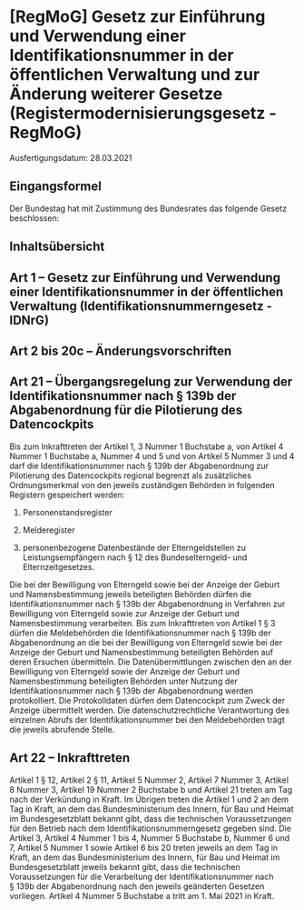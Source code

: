 # [RegMoG] Gesetz zur Einführung und Verwendung einer Identifikationsnummer in der öffentlichen Verwaltung und zur Änderung weiterer Gesetze  (Registermodernisierungsgesetz - RegMoG)

Ausfertigungsdatum: 28.03.2021

 

## Eingangsformel

Der Bundestag hat mit Zustimmung des Bundesrates das folgende Gesetz beschlossen:


## Inhaltsübersicht


## Art 1 – Gesetz zur Einführung und Verwendung einer Identifikationsnummer in der öffentlichen Verwaltung (Identifikationsnummerngesetz - IDNrG)


## Art 2 bis 20c – Änderungsvorschriften


## Art 21 – Übergangsregelung zur Verwendung der Identifikationsnummer nach § 139b der Abgabenordnung für die Pilotierung des Datencockpits

Bis zum Inkrafttreten der Artikel 1, 3 Nummer 1 Buchstabe a, von Artikel 4 Nummer 1 Buchstabe a, Nummer 4 und 5 und von Artikel 5 Nummer 3 und 4 darf die Identifikationsnummer nach § 139b der Abgabenordnung zur Pilotierung des Datencockpits regional begrenzt als zusätzliches Ordnungsmerkmal von den jeweils zuständigen Behörden in folgenden Registern gespeichert werden:

1. Personenstandsregister

2. Melderegister

3. personenbezogene Datenbestände der Elterngeldstellen zu Leistungsempfängern nach § 12 des Bundeselterngeld- und Elternzeitgesetzes.

Die bei der Bewilligung von Elterngeld sowie bei der Anzeige der Geburt und Namensbestimmung jeweils beteiligten Behörden dürfen die Identifikationsnummer nach § 139b der Abgabenordnung in Verfahren zur Bewilligung von Elterngeld sowie zur Anzeige der Geburt und Namensbestimmung verarbeiten. Bis zum Inkrafttreten von Artikel 1 § 3 dürfen die Meldebehörden die Identifikationsnummer nach § 139b der Abgabenordnung an die bei der Bewilligung von Elterngeld sowie bei der Anzeige der Geburt und Namensbestimmung beteiligten Behörden auf deren Ersuchen übermitteln. Die Datenübermittlungen zwischen den an der Bewilligung von Elterngeld sowie der Anzeige der Geburt und Namensbestimmung beteiligten Behörden unter Nutzung der Identifikationsnummer nach § 139b der Abgabenordnung werden protokolliert. Die Protokolldaten dürfen dem Datencockpit zum Zweck der Anzeige übermittelt werden. Die datenschutzrechtliche Verantwortung des einzelnen Abrufs der Identifikationsnummer bei den Meldebehörden trägt die jeweils abrufende Stelle.


## Art 22 – Inkrafttreten

Artikel 1 § 12, Artikel 2 § 11, Artikel 5 Nummer 2, Artikel 7 Nummer 3, Artikel 8 Nummer 3, Artikel 19 Nummer 2 Buchstabe b und Artikel 21 treten am Tag nach der Verkündung in Kraft. Im Übrigen treten die Artikel 1 und 2 an dem Tag in Kraft, an dem das Bundesministerium des Innern, für Bau und Heimat im Bundesgesetzblatt bekannt gibt, dass die technischen Voraussetzungen für den Betrieb nach dem Identifikationsnummerngesetz gegeben sind. Die Artikel 3, Artikel 4 Nummer 1 bis 4, Nummer 5 Buchstabe b, Nummer 6 und 7, Artikel 5 Nummer 1 sowie Artikel 6 bis 20 treten jeweils an dem Tag in Kraft, an dem das Bundesministerium des Innern, für Bau und Heimat im Bundesgesetzblatt jeweils bekannt gibt, dass die technischen Voraussetzungen für die Verarbeitung der Identifikationsnummer nach § 139b der Abgabenordnung nach den jeweils geänderten Gesetzen vorliegen. Artikel 4 Nummer 5 Buchstabe a tritt am 1. Mai 2021 in Kraft.

